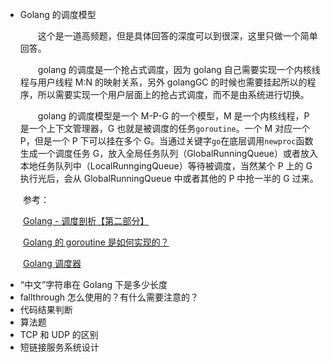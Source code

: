 - Golang 的调度模型

  &emsp;&emsp;这个是一道高频题，但是具体回答的深度可以到很深，这里只做一个简单回答。

  &emsp;&emsp;golang 的调度是一个抢占式调度，因为 golang 自己需要实现一个内核线程与用户线程 M:N 的映射关系，另外 golangGC 的时候也需要挂起所以的程序，所以需要实现一个用户层面上的抢占式调度，而不是由系统进行切换。

  &emsp;&emsp;golang 的调度模型是一个 M-P-G 的一个模型，M 是一个内核线程，P 是一个上下文管理器，G 也就是被调度的任务`goroutine`。一个 M 对应一个 P，但是一个 P 下可以挂在多个 G。当通过关键字`go`在底层调用`newproc`函数生成一个调度任务 G，放入全局任务队列（GlobalRunningQueue）或者放入本地任务队列中（LocalRunngingQueue）等待被调度，当然某个 P 上的 G 执行光后，会从 GlobalRunningQueue 中或者其他的 P 中抢一半的 G 过来。

&emsp;&emsp;参考：

&emsp;&emsp;[Golang - 调度剖析【第二部分】](https://segmentfault.com/a/1190000016611742)

&emsp;&emsp;[Golang 的 goroutine 是如何实现的？](https://www.zhihu.com/question/20862617)

&emsp;&emsp;[Golang 调度器](https://studygolang.com/articles/9610)

- “中文”字符串在 Golang 下是多少长度
- fallthrough 怎么使用的？有什么需要注意的？
- 代码结果判断
- 算法题
- TCP 和 UDP 的区别
- 短链接服务系统设计
